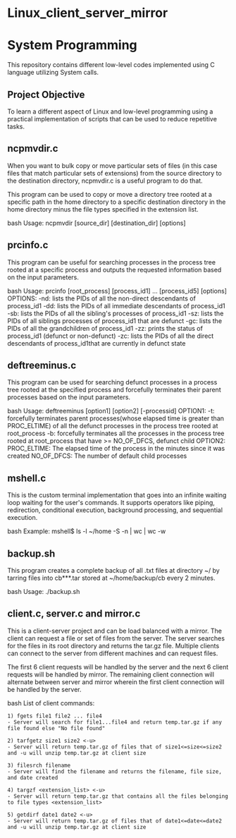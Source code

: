 # Linux_client_server_mirror

# System Programming

This repository contains different low-level codes implemented using C language utilizing System calls. 

## Project Objective

To learn a different aspect of Linux and low-level programming using a practical implementation of scripts that can be used to reduce repetitive tasks.

## ncpmvdir.c

When you want to bulk copy or move particular sets of files (in this case files that match particular sets of extensions) from the source directory to the destination directory, ncpmvdir.c is a useful program to do that.

This program can be used to copy or move a directory tree rooted at a specific path in the home directory to a specific destination directory in the home directory minus the file types specified in the extension list.


bash
  Usage: ncpmvdir [source_dir] [destination_dir] [options] <extension list>



## prcinfo.c

This program can be useful for searching processes in the process tree rooted at a specific process and outputs the requested information based on the input parameters.


bash
  Usage: prcinfo [root_process] [process_id1] ... [process_id5] [options]
  OPTIONS:
  -nd: lists the PIDs of all the non-direct descendants of process_id1
  -dd: lists the PIDs of all immediate descendants of process_id1
  -sb: lists the PIDs of all the sibling's processes of process_id1
  -sz: lists the PIDs of all siblings processes of process_id1 that are defunct
  -gc: lists the PIDs of all the grandchildren of process_id1
  -zz: prints the status of process_id1 (defunct or non-defunct)
  -zc: lists the PIDs of all the direct descendants of process_id1that are currently in defunct state



## deftreeminus.c

This program can be used for searching defunct processes in a process tree rooted at the specified process and forcefully terminates their parent processes based on the input parameters.

bash
  Usage: deftreeminus [option1] [option2] [-processid]
  OPTION1:
    -t: forcefully terminates parent processes(whose elapsed time is greater than PROC_ELTIME) of all the defunct processes in the process tree rooted at root_process
    -b: forcefully terminates all the processes in the process tree rooted at root_process that have >= NO_OF_DFCS, defunct child
  OPTION2:
    PROC_ELTIME: The elapsed time of the process in the minutes since it was created
    NO_OF_DFCS: The number of default child processes


## mshell.c

This is the custom terminal implementation that goes into an infinite waiting loop waiting for the user's commands. It supports operators like piping, redirection, conditional execution, background processing, and sequential execution.

bash
  Example: mshell$ ls -l ~/home -S -n | wc | wc -w


## backup.sh

This program creates a complete backup of all .txt files at directory ~/ by tarring files into cb***.tar stored at ~/home/backup/cb every 2 minutes.

bash
  Usage: ./backup.sh

## client.c, server.c and mirror.c

This is a client-server project and can be load balanced with a mirror.
The client can request a file or set of files from the server. The server searches for the files in its root directory and returns the tar.gz file. Multiple clients can connect to the server from different machines and can request files. 

The first 6 client requests will be handled by the server and the next 6 client requests will be handled by mirror. The remaining client connection will alternate between server and mirror wherein the first client connection will be handled by the server.

bash
    List of client commands:

    1) fgets file1 file2 ... file4
    - Server will search for file1...file4 and return temp.tar.gz if any file found else "No file found"

    2) tarfgetz size1 size2 <-u>
    - Server will return temp.tar.gz of files that of size1<=size<=size2 and -u will unzip temp.tar.gz at client size

    3) filesrch filename
    - Server will find the filename and returns the filename, file size, and date created

    4) targzf <extension_list> <-u>
    - Server will return temp.tar.gz that contains all the files belonging to file types <extension_list>

    5) getdirf date1 date2 <-u>
    - Server will return temp.tar.gz of files that of date1<=date<=date2 and -u will unzip temp.tar.gz at client size
